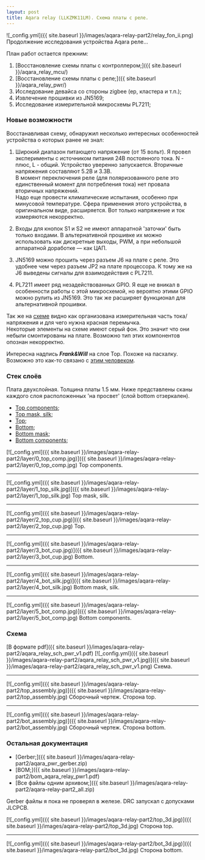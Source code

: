 ```yaml
---
layout: post
title: Aqara relay (LLKZMK11LM). Схема платы с реле.
---
```

![_config.yml]({{ site.baseurl }}/images/aqara-relay-part2/relay_fon_ii.png) 
Продолжение исследования устройства Aqara реле... 

План работ остается прежним:
1. [Восстановление схемы платы с контроллером;]({{ site.baseurl }}/aqara_relay_mcu/)
2. [Восстановление схемы платы с реле;]({{ site.baseurl }}/aqara_relay_pwr/)
3. Исследование девайса со стороны zigbee (ep, кластера и т.п.);
4. Извлечение прошивки из JN5169;
5. Исследование измерительной микросхемы PL7211;

### Новые возможности
Восстанавливая схему, обнаружил несколько интересных особенностей устройства о которых ранее не знал: 
1. Широкий диапазон питающего напряжение (от 15 вольт). Я провел эксперименты с источником питания 24В постоянного тока. 
	N - плюс, L - общий. Устройство уверенно запускается. Вторичные напряжения составляют 5.2В и 3.3В.   
	В момент переключения реле (для поляризованного реле это единственный момент для потребления тока) нет провала вторичных напряжений.   
	Надо еще провести климатические испытания, особенно при минусовой температуре. Сфера применения этого устройства, в оригинальном виде, расширяется. Вот только напряжение и ток измеряются некорректно.    

2. Входы для кнопок S1 и S2 не имеют аппаратной 'заточки' быть только входами. В альтернативной прошивке их можно использовать как дискретные выходы, PWM, а при небольшой аппаратной доработке — как ЦАП.    
	
3. JN5169 можно прошить через разъем J6 на плате с реле. Это удобнее чем через разъем JP2 на плате процессора. К тому же на J6 выведены сигналы для взаимодействия с PL7211.   
	
4. PL7211 имеет ряд незадействованных GPIO. Я еще не вникал в особенности работы с этой микросхемой, но вероятно этими GPIO можно рулить из JN5169. Это так же расширяет функционал для альтернативной прошивки.  
	
	
Так же на [схеме](#sch) видно как организована измерительная часть тока/напряжения и для чего нужна красная перемычка.   
Некоторые элементы на схеме имеют серый фон. Это значит что они небыли смонтированы на плате. Возможно тип этих компонентов опознан некорректно. 

Интересна надпись ***Frank&Will*** на слое Top. Похоже на пасхалку. Возможно это как-то связано с [этим человеком](https://fr.wikipedia.org/wiki/Frank-Will). 
### Стек слоёв

Плата двухслойная. Толщина платы 1.5 мм. Ниже представлены сканы каждого слоя расположенных 'на просвет' (слой bottom отзеркален). 

*  [Top components](#lay0);
*  [Top mask, silk](#lay1);
*  [Top](#lay2);
*  [Bottom](#lay3);
*  [Bottom mask](#lay4);
*  [Bottom components](#lay5);
<a name="lay0"></a>

[![_config.yml]({{ site.baseurl }}/images/aqara-relay-part2/layer/0_top_comp.jpg)]({{ site.baseurl }}/images/aqara-relay-part2/layer/0_top_comp.jpg) Top components.
<a name="lay1"></a>

***

[![_config.yml]({{ site.baseurl }}/images/aqara-relay-part2/layer/1_top_silk.jpg)]({{ site.baseurl }}/images/aqara-relay-part2/layer/1_top_silk.jpg) Top mask, silk.
<a name="lay2"></a>

***

[![_config.yml]({{ site.baseurl }}/images/aqara-relay-part2/layer/2_top_cup.jpg)]({{ site.baseurl }}/images/aqara-relay-part2/layer/2_top_cup.jpg) Top.
<a name="lay3"></a>

***

[![_config.yml]({{ site.baseurl }}/images/aqara-relay-part2/layer/3_bot_cup.jpg)]({{ site.baseurl }}/images/aqara-relay-part2/layer/3_bot_cup.jpg) Bottom.
<a name="lay4"></a>

***

[![_config.yml]({{ site.baseurl }}/images/aqara-relay-part2/layer/4_bot_silk.jpg)]({{ site.baseurl }}/images/aqara-relay-part2/layer/4_bot_silk.jpg) Bottom mask, silk.
<a name="lay5"></a>

***

[![_config.yml]({{ site.baseurl }}/images/aqara-relay-part2/layer/5_bot_comp.jpg)]({{ site.baseurl }}/images/aqara-relay-part2/layer/5_bot_comp.jpg) Bottom components.
<a name="lay6"></a> 

### Схема
<a name="sch"></a>
[В формате pdf]({{ site.baseurl }}/images/aqara-relay-part2/aqara_relay_sch_pwr_v1.pdf)
[![_config.yml]({{ site.baseurl }}/images/aqara-relay-part2/aqara_relay_sch_pwr_v1.jpg)]({{ site.baseurl }}/images/aqara-relay-part2/aqara_relay_sch_pwr_v1.png)
Схема.

***

[![_config.yml]({{ site.baseurl }}/images/aqara-relay-part2/top_assembly.jpg)]({{ site.baseurl }}/images/aqara-relay-part2/top_assembly.jpg)
Сборочный чертеж. Сторона top.

***

[![_config.yml]({{ site.baseurl }}/images/aqara-relay-part2/bot_assembly.jpg)]({{ site.baseurl }}/images/aqara-relay-part2/bot_assembly.jpg)
Сборочный чертеж. Сторона bottom.
### Остальная документация
* [Gerber;]({{ site.baseurl }}/images/aqara-relay-part2/aqara_pwr_gerber.zip)
* [BOM;]({{ site.baseurl }}/images/aqara-relay-part2/bom_aqara_relay_pwr1.pdf)
* [Все файлы одним архивом;]({{ site.baseurl }}/images/aqara-relay-part2/aqara-relay-part2_all.zip)

Gerber файлы я пока не проверял в железе. DRC запускал с допусками JLCPCB.   

[![_config.yml]({{ site.baseurl }}/images/aqara-relay-part2/top_3d.jpg)]({{ site.baseurl }}/images/aqara-relay-part2/top_3d.jpg)
Сторона top.

***

[![_config.yml]({{ site.baseurl }}/images/aqara-relay-part2/bot_3d.jpg)]({{ site.baseurl }}/images/aqara-relay-part2/bot_3d.jpg)
Сторона bottom.
